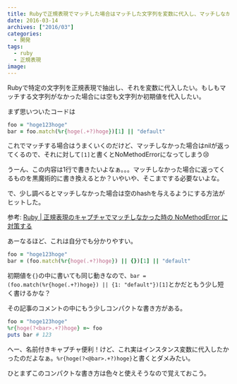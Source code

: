 ```yaml
---
title: Rubyで正規表現でマッチした場合はマッチした文字列を変数に代入し、マッチしなかった場合にNoMethodErrorを返さない方法
date: 2016-03-14
archives: ["2016/03"]
categories:
  - 開発
tags:
  - ruby
  - 正規表現
image: 
---
```

Rubyで特定の文字列を正規表現で抽出し、それを変数に代入したい。もしもマッチする文字列がなかった場合には空も文字列か初期値を代入したい。

<!--more-->

まず思いついたコードは

```ruby
foo = "hoge123hoge"
bar = foo.match(%r{hoge(.+?)hoge})[1] || "default"
```

これでマッチする場合はうまくいくのだけど、マッチしなかった場合はnilが返ってくるので、それに対して`[1]`と書くとNoMethodErrorになってしまう😢

うーん、この内容は1行で書きたいよなぁ。。。マッチしなかった場合に返ってくるものを黒魔術的に書き換えるとか？いやいや、そこまでする必要ないよな。

で、少し調べるとマッチしなかった場合は空のhashを与えるようにする方法がヒットした。

参考: [Ruby | 正規表現のキャプチャでマッチしなかった時の NoMethodError に対策する](//qiita.com/Yinaura/items/61f636c9902b8b9cb196)

あーなるほど、これは自分でも分かりやすい。

```ruby
foo = "hoge123hoge"
bar = (foo.match(%r{hoge(.+?)hoge}) || {})[1] || "default"
```

初期値を`{}`の中に書いても同じ動きなので、`bar = (foo.match(%r{hoge(.+?)hoge}) || {1: "default"})[1]`とかだともう少し短く書けるかな？

その記事のコメントの中にもう少しコンパクトな書き方がある。

```ruby
foo = "hoge123hoge"
%r{hoge(?<bar>.+?)hoge} =~ foo
puts bar # 123
```

へー、名前付きキャプチャ便利！けど、これ実はインスタンス変数に代入したかったのだよなぁ。`%r{hoge(?<@bar>.+?)hoge}`と書くとダメみたい。

ひとまずこのコンパクトな書き方は色々と使えそうなので覚えておこう。
